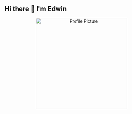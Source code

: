 ## Hi there 👋 I'm Edwin

<p align="center">
  <img src="184489-873483996_small.gif" alt="Profile Picture" width="300">
</p>

